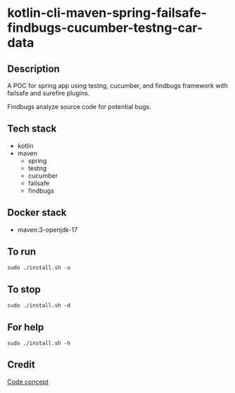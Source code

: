 # kotlin-cli-maven-spring-failsafe-findbugs-cucumber-testng-car-data

## Description
A POC for spring app using testng, cucumber,
and findbugs framework with failsafe
and surefire plugins.

Findbugs analyze source code for potential bugs.

## Tech stack
- kotlin
- maven
  - spring
  - testng
  - cucumber
  - failsafe
  - findbugs

## Docker stack
- maven:3-openjdk-17

## To run
`sudo ./install.sh -u`

## To stop
`sudo ./install.sh -d`

## For help
`sudo ./install.sh -h`

## Credit
[Code concept](https://github.com/eugenp/tutorials/tree/master/testing-modules/testng)
